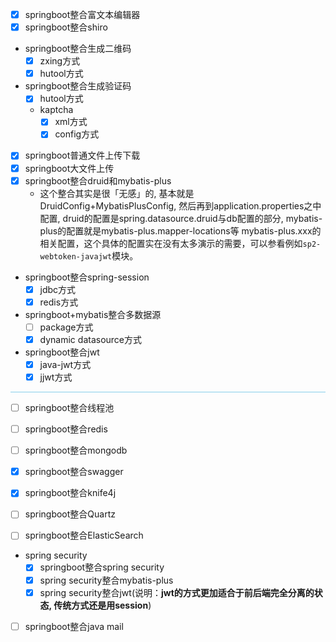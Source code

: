 - [x] springboot整合富文本编辑器
- [x] springboot整合shiro
- springboot整合生成二维码
    - [x] zxing方式
    - [x] hutool方式
- springboot整合生成验证码
    - [x] hutool方式
    - kaptcha
        - [x] xml方式
        - [x] config方式
- [x] springboot普通文件上传下载
- [x] springboot大文件上传
- [x] springboot整合druid和mybatis-plus
    - 这个整合其实是很「无感」的, 基本就是DruidConfig+MybatisPlusConfig, 然后再到application.properties之中配置, 
    druid的配置是spring.datasource.druid与db配置的部分, mybatis-plus的配置就是mybatis-plus.mapper-locations等
    mybatis-plus.xxx的相关配置，这个具体的配置实在没有太多演示的需要，可以参看例如`sp2-webtoken-javajwt`模块。
- springboot整合spring-session
    - [x] jdbc方式
    - [x] redis方式
- springboot+mybatis整合多数据源
    - [ ] package方式
    - [x] dynamic datasource方式
- springboot整合jwt
    - [x] java-jwt方式
    - [x] jjwt方式

<hr style='background-color:skyblue;height:1px;border:none;'/>

- [ ] springboot整合线程池

- [ ] springboot整合redis

- [ ] springboot整合mongodb

- [x] springboot整合swagger

- [x] springboot整合knife4j

- [ ] springboot整合Quartz

- [ ] springboot整合ElasticSearch

- spring security
    - [x] springboot整合spring security
    - [x] spring security整合mybatis-plus
    - [x] spring security整合jwt(说明：**jwt的方式更加适合于前后端完全分离的状态, 传统方式还是用session**)

- [ ] springboot整合java mail